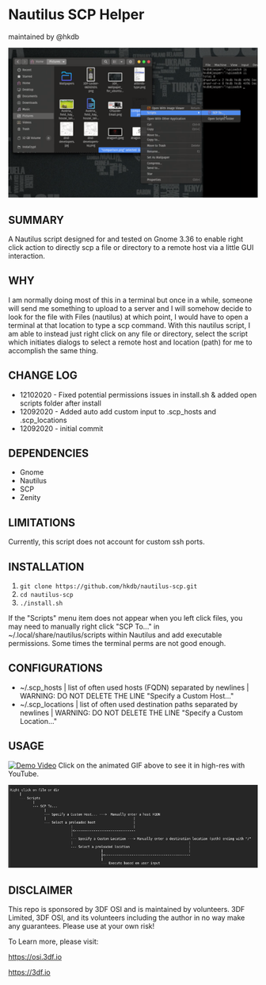 # Nautilus SCP Helper
maintained by @hkdb

![screenshot.png](readme/screenshot.png)

## SUMMARY

A Nautilus script designed for and tested on Gnome 3.36 to enable right click action to directly scp a file or directory to a remote host via a little GUI interaction.

## WHY

I am normally doing most of this in a terminal but once in a while, someone will send me something to upload to a server and I will somehow decide to look for the file with Files (nautilus) at which point, I would have to open a terminal at that location to type a scp command. With this nautilus script, I am able to instead just right click on any file or directory, select the script which initiates dialogs to select a remote host and location (path) for me to accomplish the same thing.

## CHANGE LOG

- 12102020 - Fixed potential permissions issues in install.sh & added open scripts folder after install
- 12092020 - Added auto add custom input to .scp_hosts and .scp_locations
- 12092020 - initial commit

## DEPENDENCIES

- Gnome
- Nautilus
- SCP
- Zenity

## LIMITATIONS

Currently, this script does not account for custom ssh ports.

## INSTALLATION

1. `git clone https://github.com/hkdb/nautilus-scp.git`
2. `cd nautilus-scp`
3. `./install.sh`

If the "Scripts" menu item does not appear when you left click files, you may need to manually right click "SCP To..." in ~/.local/share/nautilus/scripts within Nautilus and add executable permissions. Some times the terminal perms are not good enough.

## CONFIGURATIONS

- ~/.scp_hosts | list of often used hosts (FQDN) separated by newlines | WARNING: DO NOT DELETE THE LINE "Specify a Custom Host..."
- ~/.scp_locations | list of often used destination paths separated by newlines | WARNING: DO NOT DELETE THE LINE "Specify a Custom Location..."

## USAGE

[![Demo Video](readme/nautilus-scp.gif)](https://youtu.be/nXQ54ffyrTI)
Click on the animated GIF above to see it in high-res with YouTube.

![flow.png](readme/flow.png)

## DISCLAIMER

This repo is sponsored by 3DF OSI and is maintained by volunteers. 3DF Limited, 3DF OSI, and its volunteers including the author in no way make any guarantees. Please use at your own risk!

To Learn more, please visit:

https://osi.3df.io

https://3df.io                              
